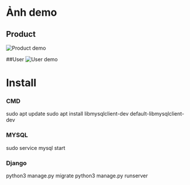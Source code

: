 # Ảnh demo

## Product
![Product demo](https://i.imgur.com/JUrZvw2.png)

##User
![User demo](https://i.imgur.com/o8RkhwZ.png)


# Install
### CMD
sudo apt update
sudo apt install libmysqlclient-dev default-libmysqlclient-dev

### MYSQL
sudo service mysql start

### Django
python3 manage.py migrate
python3 manage.py runserver
